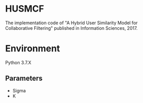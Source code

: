 # HUSMCF
The implementation code of "A Hybrid User Similarity Model for Collaborative Filtering" published in Information Sciences, 2017.


# Environment
Python 3.7.X

## Parameters
* Sigma
* K  

